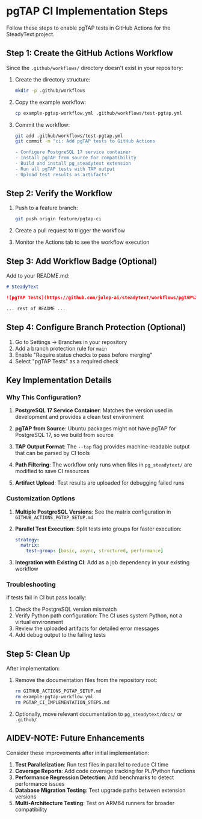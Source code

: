 # pgTAP CI Implementation Steps

Follow these steps to enable pgTAP tests in GitHub Actions for the SteadyText project.

## Step 1: Create the GitHub Actions Workflow

Since the `.github/workflows/` directory doesn't exist in your repository:

1. Create the directory structure:
   ```bash
   mkdir -p .github/workflows
   ```

2. Copy the example workflow:
   ```bash
   cp example-pgtap-workflow.yml .github/workflows/test-pgtap.yml
   ```

3. Commit the workflow:
   ```bash
   git add .github/workflows/test-pgtap.yml
   git commit -m "ci: Add pgTAP tests to GitHub Actions
   
   - Configure PostgreSQL 17 service container
   - Install pgTAP from source for compatibility
   - Build and install pg_steadytext extension
   - Run all pgTAP tests with TAP output
   - Upload test results as artifacts"
   ```

## Step 2: Verify the Workflow

1. Push to a feature branch:
   ```bash
   git push origin feature/pgtap-ci
   ```

2. Create a pull request to trigger the workflow

3. Monitor the Actions tab to see the workflow execution

## Step 3: Add Workflow Badge (Optional)

Add to your README.md:

```markdown
# SteadyText

![pgTAP Tests](https://github.com/julep-ai/steadytext/workflows/pgTAP%20Tests/badge.svg)

... rest of README ...
```

## Step 4: Configure Branch Protection (Optional)

1. Go to Settings → Branches in your repository
2. Add a branch protection rule for `main`
3. Enable "Require status checks to pass before merging"
4. Select "pgTAP Tests" as a required check

## Key Implementation Details

### Why This Configuration?

1. **PostgreSQL 17 Service Container**: Matches the version used in development and provides a clean test environment

2. **pgTAP from Source**: Ubuntu packages might not have pgTAP for PostgreSQL 17, so we build from source

3. **TAP Output Format**: The `--tap` flag provides machine-readable output that can be parsed by CI tools

4. **Path Filtering**: The workflow only runs when files in `pg_steadytext/` are modified to save CI resources

5. **Artifact Upload**: Test results are uploaded for debugging failed runs

### Customization Options

1. **Multiple PostgreSQL Versions**: See the matrix configuration in `GITHUB_ACTIONS_PGTAP_SETUP.md`

2. **Parallel Test Execution**: Split tests into groups for faster execution:
   ```yaml
   strategy:
     matrix:
       test-group: [basic, async, structured, performance]
   ```

3. **Integration with Existing CI**: Add as a job dependency in your existing workflow

### Troubleshooting

If tests fail in CI but pass locally:

1. Check the PostgreSQL version mismatch
2. Verify Python path configuration: The CI uses system Python, not a virtual environment
3. Review the uploaded artifacts for detailed error messages
4. Add debug output to the failing tests

## Step 5: Clean Up

After implementation:

1. Remove the documentation files from the repository root:
   ```bash
   rm GITHUB_ACTIONS_PGTAP_SETUP.md
   rm example-pgtap-workflow.yml
   rm PGTAP_CI_IMPLEMENTATION_STEPS.md
   ```

2. Optionally, move relevant documentation to `pg_steadytext/docs/` or `.github/`

## AIDEV-NOTE: Future Enhancements

Consider these improvements after initial implementation:

1. **Test Parallelization**: Run test files in parallel to reduce CI time
2. **Coverage Reports**: Add code coverage tracking for PL/Python functions
3. **Performance Regression Detection**: Add benchmarks to detect performance issues
4. **Database Migration Testing**: Test upgrade paths between extension versions
5. **Multi-Architecture Testing**: Test on ARM64 runners for broader compatibility